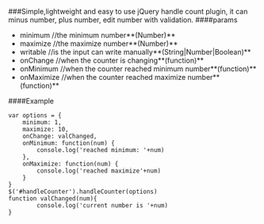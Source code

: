 ###Simple,lightweight and easy to use jQuery handle count plugin, it can minus number, plus number, edit number with validation.
####params
* minimum //the minimum number**(Number)**
* maximize //the maximize number**(Number)**
* writable //is the input can write manually**(String|Number|Boolean)**
* onChange //when the counter is changing**(function)**
* onMinimum //when the counter reached minimum number**(function)**
* onMaximize //when the counter reached maximize number**(function)**

####Example
```
var options = {
    minimum: 1,
    maximize: 10,
    onChange: valChanged,
    onMinimum: function(num) {
        console.log('reached minimum: '+num)
    },
    onMaximize: function(num) {
        console.log('reached maximize'+num)
    }
}
$('#handleCounter').handleCounter(options)
function valChanged(num){
        console.log('current number is '+num)
}
```
</code>

